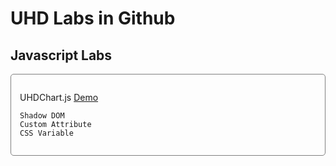 # UHD Labs in Github
## Javascript Labs

<div style="border: 1px solid gray; padding: 1em; border-radius: 5px;">

UHDChart.js [Demo](/entries/chart/progress/)

	Shadow DOM
	Custom Attribute
	CSS Variable

</div>